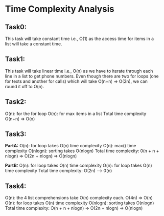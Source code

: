# Time Complexity Analysis


## Task0:
This task will take constant time i.e., O(1) as the access time for items in a list will take a constant time.

## Task1:
This task will take linear time i.e., O(n) as we have to iterate through each line in a list to get phone numbers. Even though there are two for loops (one for texts and another for calls) which will take O(n+n) => O(2n), we can round it off to O(n).

## Task2:
O(n): for the for loop
O(n): for max items in a list
Total time complexity O(n+n) => O(n)

## Task3:
**PartA:**
O(n): for loop takes O(n) time complexity
O(n): max() time complexity
O(nlogn): sorting takes O(nlogn)
Total time complexity: 0(n + n + nlogn) => O(2n + nlogn) => O(nlogn)

**PartB:**
O(n): for loop takes O(n) time complexity
O(n): for loop takes O(n) time complexity
Total time complexity: O(2n) --> 0(n)

## Task4:
O(n): the 4 list comprehensions take O(n) complexity each. O(4n) => O(n)
O(n): for loop takes O(n) time complexity
O(nlogn): sorting takes O(nlogn)
Total time complexity: O(n + n + nlogn) => O(2n + nlogn) => O(nlogn)